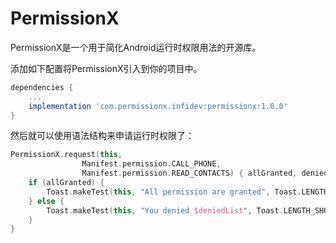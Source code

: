 # PermissionX

PermissionX是一个用于简化Android运行时权限用法的开源库。

添加如下配置将PermissionX引入到你的项目中。

```groovy
dependencies {
    ...
    implementation 'com.permissionx.infidev:permissionx:1.0.0'
}
```

然后就可以使用语法结构来申请运行时权限了：

```kotlin
PermissionX.request(this,
                Manifest.permission.CALL_PHONE,
                Manifest.permission.READ_CONTACTS) { allGranted, deniedList ->
    if (allGranted) {
        Toast.makeTest(this, "All permission are granted", Toast.LENGTH_SHORT).show()
    } else {
        Toast.makeTest(this, "You denied $deniedList", Toast.LENGTH_SHORT).show()
    }
}
```